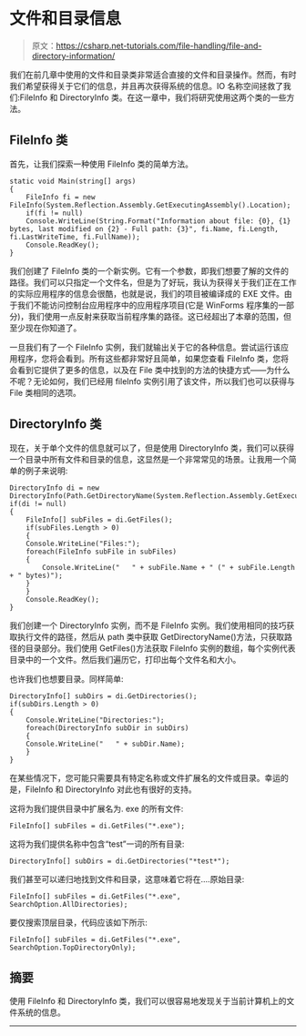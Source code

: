 # 文件和目录信息

> 原文：<https://csharp.net-tutorials.com/file-handling/file-and-directory-information/>

我们在前几章中使用的文件和目录类非常适合直接的文件和目录操作。然而，有时我们希望获得关于它们的信息，并且再次获得系统的信息。IO 名称空间拯救了我们:FileInfo 和 DirectoryInfo 类。在这一章中，我们将研究使用这两个类的一些方法。

## FileInfo 类

首先，让我们探索一种使用 FileInfo 类的简单方法。

```
static void Main(string[] args)
{
    FileInfo fi = new FileInfo(System.Reflection.Assembly.GetExecutingAssembly().Location);
    if(fi != null)
    Console.WriteLine(String.Format("Information about file: {0}, {1} bytes, last modified on {2} - Full path: {3}", fi.Name, fi.Length, fi.LastWriteTime, fi.FullName));
    Console.ReadKey();
}
```

我们创建了 FileInfo 类的一个新实例。它有一个参数，即我们想要了解的文件的路径。我们可以只指定一个文件名，但是为了好玩，我认为获得关于我们正在工作的实际应用程序的信息会很酷，也就是说，我们的项目被编译成的 EXE 文件。由于我们不能访问控制台应用程序中的应用程序项目(它是 WinForms 程序集的一部分)，我们使用一点反射来获取当前程序集的路径。这已经超出了本章的范围，但至少现在你知道了。

一旦我们有了一个 FileInfo 实例，我们就输出关于它的各种信息。尝试运行该应用程序，您将会看到。所有这些都非常好且简单，如果您查看 FileInfo 类，您将会看到它提供了更多的信息，以及在 File 类中找到的方法的快捷方式——为什么不呢？无论如何，我们已经用 fileInfo 实例引用了该文件，所以我们也可以获得与 File 类相同的选项。

<input type="hidden" name="IL_IN_ARTICLE">

## DirectoryInfo 类

现在，关于单个文件的信息就可以了，但是使用 DirectoryInfo 类，我们可以获得一个目录中所有文件和目录的信息，这显然是一个非常常见的场景。让我用一个简单的例子来说明:

```
DirectoryInfo di = new DirectoryInfo(Path.GetDirectoryName(System.Reflection.Assembly.GetExecutingAssembly().Location));
if(di != null)
{
    FileInfo[] subFiles = di.GetFiles();
    if(subFiles.Length > 0)
    {
    Console.WriteLine("Files:");
    foreach(FileInfo subFile in subFiles)
    {
        Console.WriteLine("   " + subFile.Name + " (" + subFile.Length + " bytes)");
    }
    }
    Console.ReadKey();
}
```

我们创建一个 DirectoryInfo 实例，而不是 FileInfo 实例。我们使用相同的技巧获取执行文件的路径，然后从 path 类中获取 GetDirectoryName()方法，只获取路径的目录部分。我们使用 GetFiles()方法获取 FileInfo 实例的数组，每个实例代表目录中的一个文件。然后我们遍历它，打印出每个文件名和大小。

也许我们也想要目录。同样简单:

```
DirectoryInfo[] subDirs = di.GetDirectories();
if(subDirs.Length > 0)
{
    Console.WriteLine("Directories:");
    foreach(DirectoryInfo subDir in subDirs)
    {
    Console.WriteLine("   " + subDir.Name);
    }
}
```

在某些情况下，您可能只需要具有特定名称或文件扩展名的文件或目录。幸运的是，FileInfo 和 DirectoryInfo 对此也有很好的支持。

这将为我们提供目录中扩展名为. exe 的所有文件:

```
FileInfo[] subFiles = di.GetFiles("*.exe");
```

这将为我们提供名称中包含“test”一词的所有目录:

```
DirectoryInfo[] subDirs = di.GetDirectories("*test*");
```

我们甚至可以递归地找到文件和目录，这意味着它将在....原始目录:

```
FileInfo[] subFiles = di.GetFiles("*.exe", SearchOption.AllDirectories);
```

要仅搜索顶层目录，代码应该如下所示:

```
FileInfo[] subFiles = di.GetFiles("*.exe", SearchOption.TopDirectoryOnly);
```

## 摘要

使用 FileInfo 和 DirectoryInfo 类，我们可以很容易地发现关于当前计算机上的文件系统的信息。

* * *